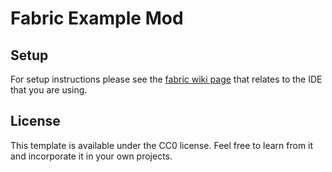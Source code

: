 # Fabric Example Mod

## Setup

For setup instructions please see the [fabric wiki page](https://fabricmc.net/wiki/tutorial:setup) that relates to the IDE that you are using.

## License 

This template is available under the CC0 license. Feel free to learn from it and incorporate it in your own projects.
